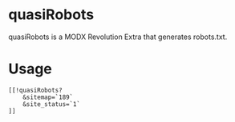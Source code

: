 # quasiRobots
quasiRobots is a MODX Revolution Extra that generates robots.txt.
# Usage #
	[[!quasiRobots?
		&sitemap=`189`
		&site_status=`1`
	]]